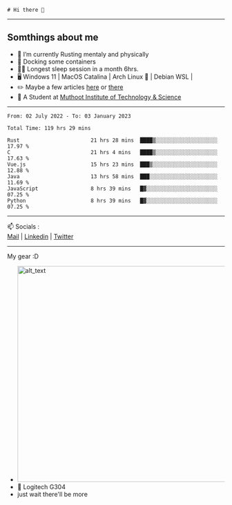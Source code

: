 ```
# Hi there 👋
```

---

## Somthings about me


- 🌱 I’m currently Rusting mentaly and physically
- 🐋 Docking some containers
- 😶‍🌫️ Longest sleep session in a month 6hrs.
- 🖥️ Windows 11 | MacOS Catalina | Arch Linux 🦩 | Debian WSL |
- ✏️ Maybe a few articles [here](https://medium.com/@advaithnarayanan8) or [there](https://medium.com/@advaithnarayanan8)
- 📑 A Student at [Muthoot Institute of Technology & Science](https://mgmits.ac.in/)



---

<!--START_SECTION:waka-->

```text
From: 02 July 2022 - To: 03 January 2023

Total Time: 119 hrs 29 mins

Rust                       21 hrs 28 mins  ████▒░░░░░░░░░░░░░░░░░░░░   17.97 %
C                          21 hrs 4 mins   ████▒░░░░░░░░░░░░░░░░░░░░   17.63 %
Vue.js                     15 hrs 23 mins  ███▒░░░░░░░░░░░░░░░░░░░░░   12.88 %
Java                       13 hrs 58 mins  ███░░░░░░░░░░░░░░░░░░░░░░   11.69 %
JavaScript                 8 hrs 39 mins   █▓░░░░░░░░░░░░░░░░░░░░░░░   07.25 %
Python                     8 hrs 39 mins   █▓░░░░░░░░░░░░░░░░░░░░░░░   07.25 %
```

<!--END_SECTION:waka-->

---

📫 Socials :<br>
[Mail](mailto:advaithnarayanan8@gmail.com) | [Linkedin](https://www.linkedin.com/in/advaith-narayanan-a72152214/) | [Twitter](https://twitter.com/advaithnarayan)


--- 
My gear :D

- [<img alt="alt_text" width="500px" src="https://valid.x86.fr/cache/banner/xv24bv-6.png" />](https://valid.x86.fr/xv24bv)
- 🐁 Logitech G304
- just wait there'll be more
